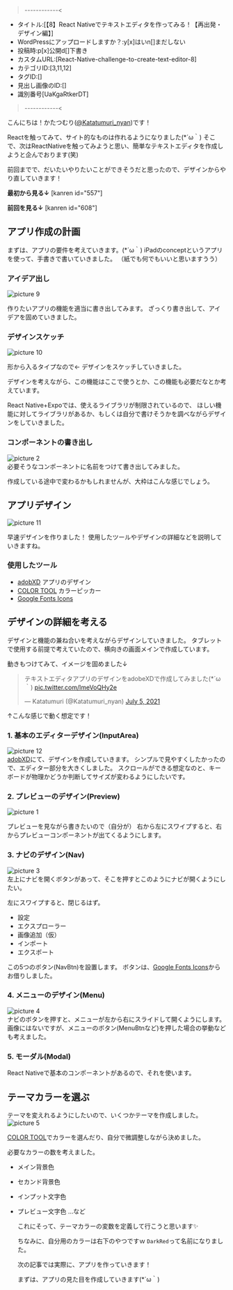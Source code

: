 >------------<
- タイトル:[【8】React Nativeでテキストエディタを作ってみる！【再出発・デザイン編】]
- WordPressにアップロードしますか？:y[x]はいn[]まだしない
- 投稿時:p[x]公開d[]下書き
- カスタムURL:[React-Native-challenge-to-create-text-editor-8]
- カテゴリID:[3,11,12]
- タグID:[]
- 見出し画像のID:[]
- 識別番号[UaKgaRtkerDT]
>------------<

<!-- ↓続き
[kanren id=""] -->

こんにちは！かたつむり([@Katatumuri_nyan](https://twitter.com/Katatumuri_nyan))です！

Reactを触ってみて、サイト的なものは作れるようになりました(*´ω｀)
そこで、次はReactNativeを触ってみようと思い、簡単なテキストエディタを作成しようと企んでおります(笑)

前回までで、だいたいやりたいことができそうだと思ったので、デザインからやり直していきます！


<!-- [GitHub]()でソースコードを管理しています！ -->

**最初から見る↓**
[kanren id="557"]

**前回を見る↓**
[kanren id="608"]


## アプリ作成の計画
まずは、アプリの要件を考えていきます。(*´ω｀)
iPadのconceptというアプリを使って、手書きで書いていきました。
（紙でも何でもいいと思いますうう）

### アイデア出し
![picture 9](images/76bf68295ff718919769bed3989a8e2fe3831952b1f4da0a6c5c905f89fb20b4.jpg)  

作りたいアプリの機能を適当に書き出してみます。
ざっくり書き出して、アイデアを固めていきました。

### デザインスケッチ
![picture 10](images/7f38b7792f25f598b2e16cbb9802f42c79e2a28e4154b452d884642f0188e677.jpg)  

形から入るタイプなので←
デザインをスケッチしていきました。

デザインを考えながら、この機能はここで使うとか、この機能も必要だなとか考えています。

React Native+Expoでは、使えるライブラリが制限されているので、
ほしい機能に対してライブラリがあるか、もしくは自分で書けそうかを調べながらデザインをしていきました。


### コンポーネントの書き出し
![picture 2](images/c891b8a1a4c70ce560b2bed73c4d9bc8055f83aded21edb0e2d2715f2e08c926.png)  
必要そうなコンポーネントに名前をつけて書き出してみました。

作成している途中で変わるかもしれませんが、大枠はこんな感じでしょう。


## アプリデザイン
![picture 11](images/eabf59e981fc0bdbf7783509897000b4bbf6567dae53f076a77223bba099938d.png)  

早速デザインを作りました！
使用したツールやデザインの詳細などを説明していきますね。

### 使用したツール
- [adobXD](https://www.adobe.com/jp/products/xd.html?sdid=19SCDRPN&mv=search&ef_id=CjwKCAjwuIWHBhBDEiwACXQYsc5KsJY2z-UKqr4C3iYddqYKHFgDkuBcTo623qFJ2_Hg-Ja1TmNhyBoCwP4QAvD_BwE:G:s&s_kwcid=AL!3085!3!380840905165!e!!g!!adobe%20xd!1641270158!61553403526) アプリのデザイン
- [COLOR TOOL](https://material.io/resources/color/#!/?view.left=0&view.right=0) カラーピッカー
- [Google Fonts Icons](https://fonts.google.com/icons)

## デザインの詳細を考える
デザインと機能の兼ね合いを考えながらデザインしていきました。
タブレットで使用する前提で考えていたので、横向きの画面メインで作成しています。

動きもつけてみて、イメージを固めました↓
<blockquote class="twitter-tweet"><p lang="ja" dir="ltr">テキストエディタアプリのデザインをadobeXDで作成してみました(*´ω｀) <a href="https://t.co/lmeVoQHy2e">pic.twitter.com/lmeVoQHy2e</a></p>&mdash; Katatumuri (@Katatumuri_nyan) <a href="https://twitter.com/Katatumuri_nyan/status/1411919367244173312?ref_src=twsrc%5Etfw">July 5, 2021</a></blockquote> <script async src="https://platform.twitter.com/widgets.js" charset="utf-8"></script>
↑こんな感じで動く想定です！

### 1. 基本のエディターデザイン(InputArea)
![picture 12](images/d1c749949fb9361040da72671015db78a030cd87cc6dbe9a373aee56dab91626.png)  
[adobXD](https://www.adobe.com/jp/products/xd.html?sdid=19SCDRPN&mv=search&ef_id=CjwKCAjwuIWHBhBDEiwACXQYsc5KsJY2z-UKqr4C3iYddqYKHFgDkuBcTo623qFJ2_Hg-Ja1TmNhyBoCwP4QAvD_BwE:G:s&s_kwcid=AL!3085!3!380840905165!e!!g!!adobe%20xd!1641270158!61553403526)にて、デザインを作成していきます。
シンプルで見やすくしたかったので、エディター部分を大きくしました。
スクロールができる想定なのと、キーボードが物理かどうか判断してサイズが変わるようにしたいです。

### 2. プレビューのデザイン(Preview)
![picture 1](images/2bae7dd9532f0bfde4f5f65dfa58fe2625d8590aa17182334bd585e49387aec2.png)  

プレビューを見ながら書きたいので（自分が）
右から左にスワイプすると、右からプレビューコンポーネントが出てくるようにします。

### 3. ナビのデザイン(Nav)
![picture 3](images/8f648af0423d81f5e4d04a8779c674145d906dfeb498f31b8286d2c372dfc686.png)  
左上にナビを開くボタンがあって、そこを押すとこのようにナビが開くようにしたい。

左にスワイプすると、閉じるはず。

- 設定
- エクスプローラー
- 画像追加（仮）
- インポート
- エクスポート

この5つのボタン(NavBtn)を設置します。
ボタンは、[Google Fonts Icons](https://fonts.google.com/icons)からお借りしました。


### 4. メニューのデザイン(Menu)
![picture 4](images/9d5ca01420effa58af28cc89368239332deb32899a0874f3d70719e9d45f0b33.png)  
ナビのボタンを押すと、メニューが左から右にスライドして開くようにします。
画像にはないですが、メニューのボタン(MenuBtnなど)を押した場合の挙動なども考えました。

### 5. モーダル(Modal)
React Nativeで基本のコンポーネントがあるので、それを使います。

## テーマカラーを選ぶ
テーマを変えれるようにしたいので、いくつかテーマを作成しました。
![picture 5](images/e7c6291ca91ebfd6780bbf0f6360337b59b8694d533829e3721b171521232420.png)  

[COLOR TOOL](https://material.io/resources/color/#!/?view.left=0&view.right=0)でカラーを選んだり、自分で微調整しながら決めました。

必要なカラーの数を考えました。

- メイン背景色
- セカンド背景色
- インプット文字色
- プレビュー文字色
  …など

  これにそって、テーマカラーの変数を定義して行こうと思います✨

  ちなみに、自分用のカラーは右下のやつですｗ
  `DarkRed`って名前になりました。
  
  次の記事では実際に、アプリを作っていきます！

  まずは、アプリの見た目を作成していきます(*´ω｀)
